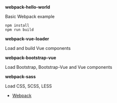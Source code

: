 **webpack-hello-world** 

Basic Webpack example
```
npm install
npm run build
```

**webpack-vue-loader**

Load and build Vue components

**webpack-bootstrap-vue** 

Load Bootstrap, Bootstrap-Vue and Vue components

**webpack-sass**

Load CSS, SCSS, LESS


- [Webpack](https://webpack.js.org/concepts/)
